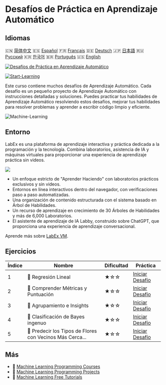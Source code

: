 # Desafíos de Práctica en Aprendizaje Automático

## Idiomas

🇨🇳 [简体中文](README_zh.md) 🇪🇸 [Español](README_es.md) 🇫🇷 [Français](README_fr.md) 🇩🇪 [Deutsch](README_de.md) 🇯🇵 [日本語](README_ja.md) 🇷🇺 [Русский](README_ru.md) 🇰🇷 [한국어](README_ko.md) 🇧🇷 [Português](README_pt.md) 🇺🇸 [English](README.md) 

[![Desafíos de Práctica en Aprendizaje Automático](https://cover-creator.labex.io/ml-practice-challenges.png?lang=es)](https://labex.io/es/courses/ml-practice-challenges)

[![Start-Learning](https://img.shields.io/badge/Start-Learning-whitesmoke?style=for-the-badge)](https://labex.io/es/courses/ml-practice-challenges)

Este curso contiene muchos desafíos de Aprendizaje Automático. Cada desafío es un pequeño proyecto de Aprendizaje Automático con instrucciones detalladas y soluciones. Puedes practicar tus habilidades de Aprendizaje Automático resolviendo estos desafíos, mejorar tus habilidades para resolver problemas y aprender a escribir código limpio y eficiente.

![Machine-Learning](https://img.shields.io/badge/Machine-Learning-whitesmoke?style=for-the-badge&logo=machine-learning)


## Entorno

LabEx es una plataforma de aprendizaje interactiva y práctica dedicada a la programación y la tecnología. Combina laboratorios, asistencia de IA y máquinas virtuales para proporcionar una experiencia de aprendizaje práctica sin videos.

![](https://tutorial-screenshot.getvm.io/images/vm-1725247253.png)

- Un enfoque estricto de "Aprender Haciendo" con laboratorios prácticos exclusivos y sin videos.
- Entornos en línea interactivos dentro del navegador, con verificaciones paso a paso automatizadas.
- Una organización de contenido estructurada con el sistema basado en Árbol de Habilidades.
- Un recurso de aprendizaje en crecimiento de 30 Árboles de Habilidades y más de 6,000 Laboratorios.
- El asistente de aprendizaje de IA Labby, construido sobre ChatGPT, que proporciona una experiencia de aprendizaje conversacional.

Aprende más sobre [LabEx VM](https://support.labex.io/using-labex/virtual-machine).

## Ejercicios

|   Índice | Nombre                                                   | Dificultad   | Práctica                                                                                                                             |
|----------|----------------------------------------------------------|--------------|--------------------------------------------------------------------------------------------------------------------------------------|
|        1 | 🎯 Regresión Lineal                                      | ★☆☆          | <a target='_blank' href='https://labex.io/es/labs/python-linear-regression-185171'>Iniciar Desafío</a>                               |
|        2 | 🎯 Comprender Métricas y Puntuación                      | ★☆☆          | <a target='_blank' href='https://labex.io/es/labs/python-understanding-metrics-and-scoring-185172'>Iniciar Desafío</a>               |
|        3 | 🎯 Agrupamiento e Insights                               | ★☆☆          | <a target='_blank' href='https://labex.io/es/labs/python-clustering-and-insights-198286'>Iniciar Desafío</a>                         |
|        4 | 🎯 Clasificación de Bayes ingenuo                        | ★☆☆          | <a target='_blank' href='https://labex.io/es/labs/python-naive-bayes-classification-250427'>Iniciar Desafío</a>                      |
|        5 | 🎯 Predecir los Tipos de Flores con Vecinos Más Cerca... | ★☆☆          | <a target='_blank' href='https://labex.io/es/labs/sklearn-predicting-flower-types-with-nearest-neighbors-256147'>Iniciar Desafío</a> |

## Más

- 🔗 [Machine Learning Programming Courses](https://github.com/labex-labs/awesome-programming-courses)
- 🔗 [Machine Learning Programming Projects](https://github.com/labex-labs/awesome-programming-projects)
- 🔗 [Machine Learning Free Tutorials](https://github.com/labex-labs/ml-free-tutorials)

